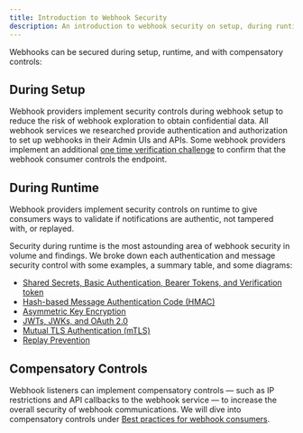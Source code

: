 ```yaml
---
title: Introduction to Webhook Security
description: An introduction to webhook security on setup, during runtime, and compensatory controls
---
```


Webhooks can be secured during setup, runtime, and with compensatory controls:

## During Setup

Webhook providers implement security controls during webhook setup to reduce the risk of webhook exploration to obtain confidential data. All webhook services we researched provide authentication and authorization to set up webhooks in their Admin UIs and APIs.
Some webhook providers implement an additional [one time verification challenge](/security/one-time-verification-challenge) to confirm that the webhook consumer controls the endpoint.

## During Runtime

Webhook providers implement security controls on runtime to give consumers ways to validate if notifications are authentic, not tampered with, or replayed.

Security during runtime is the most astounding area of webhook security in volume and findings. We broke down each authentication and message security control with some examples, a summary table, and some diagrams:

- [Shared Secrets, Basic Authentication, Bearer Tokens, and Verification token](/security/shared-secret)
- [Hash-based Message Authentication Code (HMAC)](/security/hmac)
- [Asymmetric Key Encryption](/security/asymmetric-key-encryption)
- [JWTs, JWKs, and OAuth 2.0](/security/jwt-jwk-oauth2)
- [Mutual TLS Authentication (mTLS)](/security/end-to-end-encryption)
- [Replay Prevention](/security/replay-prevention)

## Compensatory Controls

Webhook listeners can implement compensatory controls — such as IP restrictions and API callbacks to the webhook service — to increase the overall security of webhook communications. We will dive into compensatory controls under [Best practices for webhook consumers](/best-practices/webhook-consumers).
